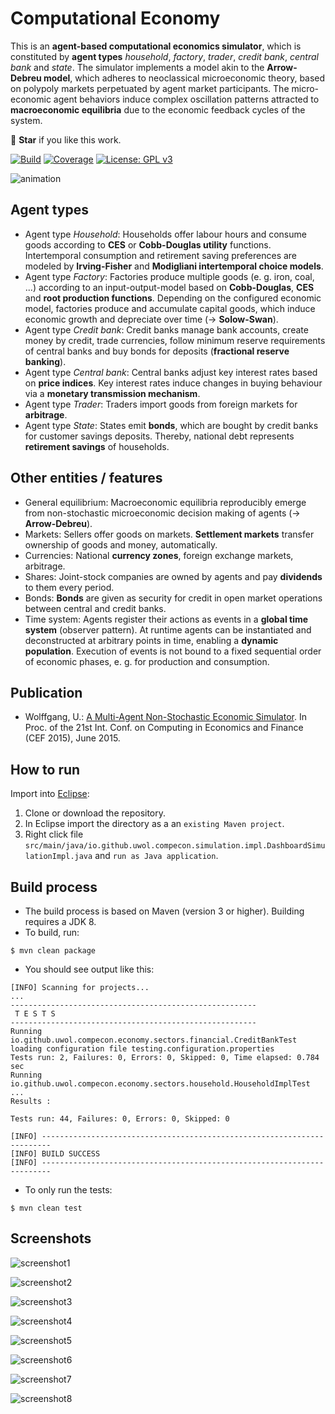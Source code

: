Computational Economy
=====================

This is an **agent-based computational economics simulator**, which is constituted by **agent types** *household*, *factory*, *trader*, *credit bank*, *central bank* and *state*.
The simulator implements a model akin to the **Arrow-Debreu model**, which adheres to neoclassical microeconomic theory, based on polypoly markets perpetuated by agent market participants.
The micro-economic agent behaviors induce complex oscillation patterns attracted to **macroeconomic equilibria** due to the economic feedback cycles of the system.

💫 **Star** if you like this work.

[![Build](https://img.shields.io/travis/uwol/computational-economy.svg)](https://travis-ci.org/uwol/computational-economy)
[![Coverage](https://coveralls.io/repos/github/uwol/computational-economy/badge.svg?branch=master)](https://coveralls.io/github/uwol/computational-economy?branch=master)
[![License: GPL v3](https://img.shields.io/badge/License-GPL%20v3-blue.svg)](http://www.gnu.org/licenses/gpl-3.0)

![animation](http://uwol.github.io/img/compecon/compecon.gif)


Agent types
-----------

* Agent type *Household*: Households offer labour hours and consume goods according to **CES** or **Cobb-Douglas utility** functions. Intertemporal consumption and retirement saving preferences are modeled by **Irving-Fisher** and **Modigliani intertemporal choice models**.
* Agent type *Factory*: Factories produce multiple goods (e. g. iron, coal, ...) according to an input-output-model based on **Cobb-Douglas**, **CES** and **root production functions**. Depending on the configured economic model, factories produce and accumulate capital goods, which induce economic growth and depreciate over time (→ **Solow-Swan**).
* Agent type *Credit bank*: Credit banks manage bank accounts, create money by credit, trade currencies, follow minimum reserve requirements of central banks and buy bonds for deposits (**fractional reserve banking**).
* Agent type *Central bank*: Central banks adjust key interest rates based on **price indices**. Key interest rates induce changes in buying behaviour via a **monetary transmission mechanism**.
* Agent type *Trader*: Traders import goods from foreign markets for **arbitrage**.
* Agent type *State*: States emit **bonds**, which are bought by credit banks for customer savings deposits. Thereby, national debt represents **retirement savings** of households.


Other entities / features
-------------------------

* General equilibrium: Macroeconomic equilibria reproducibly emerge from non-stochastic microeconomic decision making of agents (→ **Arrow-Debreu**).
* Markets: Sellers offer goods on markets. **Settlement markets** transfer ownership of goods and money, automatically.
* Currencies: National **currency zones**, foreign exchange markets, arbitrage.
* Shares: Joint-stock companies are owned by agents and pay **dividends** to them every period.
* Bonds: **Bonds** are given as security for credit in open market operations between central and credit banks.
* Time system: Agents register their actions as events in a **global time system** (observer pattern). At runtime agents can be instantiated and deconstructed at arbitrary points in time, enabling a **dynamic population**. Execution of events is not bound to a fixed sequential order of economic phases, e. g. for production and consumption.


Publication
-----------

* Wolffgang, U.: [A Multi-Agent Non-Stochastic Economic Simulator](http://uwol.github.io/docs/2015-06_CEF2015-322.pdf). In Proc. of the 21st Int. Conf. on Computing in Economics and Finance (CEF 2015), June 2015.


How to run
----------

Import into [Eclipse](https://eclipse.org):

1. Clone or download the repository.
2. In Eclipse import the directory as a an `existing Maven project`.
3. Right click file `src/main/java/io.github.uwol.compecon.simulation.impl.DashboardSimulationImpl.java` and `run as Java application`.


Build process
-------------

* The build process is based on Maven (version 3 or higher). Building requires a JDK 8.
* To build, run:

```
$ mvn clean package
```

* You should see output like this:

```
[INFO] Scanning for projects...
...
-------------------------------------------------------
 T E S T S
-------------------------------------------------------
Running io.github.uwol.compecon.economy.sectors.financial.CreditBankTest
loading configuration file testing.configuration.properties
Tests run: 2, Failures: 0, Errors: 0, Skipped: 0, Time elapsed: 0.784 sec
Running io.github.uwol.compecon.economy.sectors.household.HouseholdImplTest
...
Results :

Tests run: 44, Failures: 0, Errors: 0, Skipped: 0

[INFO] ------------------------------------------------------------------------
[INFO] BUILD SUCCESS
[INFO] ------------------------------------------------------------------------
```

* To only run the tests:

```
$ mvn clean test
```


Screenshots
-----------

![screenshot1](http://uwol.github.io/img/compecon/compecon1.png)

![screenshot2](http://uwol.github.io/img/compecon/compecon2.png)

![screenshot3](http://uwol.github.io/img/compecon/compecon3.png)

![screenshot4](http://uwol.github.io/img/compecon/compecon4.png)

![screenshot5](http://uwol.github.io/img/compecon/compecon5.png)

![screenshot6](http://uwol.github.io/img/compecon/compecon6.png)

![screenshot7](http://uwol.github.io/img/compecon/compecon7.png)

![screenshot8](http://uwol.github.io/img/compecon/compecon8.png)
